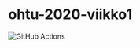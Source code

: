 # ohtu-2020-viikko1

![GitHub Actions](https://github.com/Latelaukki/ohtu-viikko1-s2020/workflows/Java%20CI%20with%20Gradle/badge.svg)
